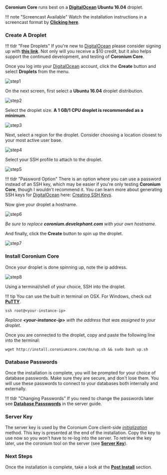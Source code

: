__Coronium Core__ runs best on a __[DigitalOcean](https://m.do.co/c/cddeeddbbdb8) Ubuntu 16.04__ droplet.

!!! note "Screencast Available"
    Watch the installation instructions in a screencast format by __[Clicking here](/screencasts/#digitalocean-installation)__.

### Create A Droplet

!!! tldr "Free Droplets"
    If you're new to [DigitalOcean](https://m.do.co/c/cddeeddbbdb8) please consider signing up with __[this link](https://m.do.co/c/cddeeddbbdb8)__. Not only will you receive a $10 credit, but it also helps support the continued development, and testing of __Coronium Core__.

Once you log into your [DigitalOcean](https://m.do.co/c/cddeeddbbdb8) account, click the __Create__ button and select __Droplets__ from the menu.

![step1](/imgs/step01.png)

On the next screen, first select a __Ubuntu 16.04__ droplet distribution.

![step2](/imgs/step02.png) 

Select the droplet size. __A 1 GB/1 CPU droplet is recommended as a minimum__.

![step3](/imgs/step03.png)

Next, select a region for the droplet. Consider choosing a location closest to your most active user base.

![step4](/imgs/step04.png)

Select your SSH profile to attach to the droplet.

![step5](/imgs/step05.png)

!!! tldr "Password Option"
    There is an option where you can use a password instead of an SSH key, which may be easier if you're only testing __Coronium Core__, though I wouldn't recommend it. You can learn more about generating SSH keys for [DigitalOcean](https://m.do.co/c/cddeeddbbdb8) here: [Creating SSH Keys](https://www.digitalocean.com/community/tutorials/how-to-use-ssh-keys-with-digitalocean-droplets).

Now give your droplet a hostname.

![step6](/imgs/step06.png)

_Be sure to replace __coronium.develephant.com__ with your own hostname._

And finally, click the __Create__ button to spin up the droplet.

![step7](/imgs/step07.png)

### Install Coronium Core

Once your droplet is done spinning up, note the ip address.

![step8](/imgs/step08.png)

Using a terminal/shell of your choice, SSH into the droplet.

!!! tip
    You can use the built in terminal on OSX. For Windows, check out __[PuTTY](https://www.chiark.greenend.org.uk/~sgtatham/putty/latest.html)__.

```
ssh root@<your-instance-ip>
```

_Replace __<your-instance-ip\>__ with the address that was assigned to your droplet._

Once you are connected to the droplet, copy and paste the following line into the terminal:

```
wget http://install.coroniumcore.com/do/up.sh && sudo bash up.sh
```

### Database Passwords

Once the installation is complete, you will be prompted for your choice of database passwords. Make sure they are secure, and don't lose them. You will use these passwords to connect to your databases both internally and externally. 

!!! tldr "Changing Passwords"
    If you need to change the passwords later see __[Database Passswords](/server/guide/usage/#database-passwords)__ in the server guide.

### Server Key

The server key is used by the Coronium Core client-side _[initialization](/client/guide/#initialization)_ method. This key is presented at the end of the installation. Copy the key to use now so you won't have to re-log into the server. To retrieve the key later, use the coronium tool on the server (see __[Server Key](/server/guide/key/)__).

### Next Steps

Once the installation is complete, take a look at the __[Post Install](/server/installation/postinstall/)__ section.